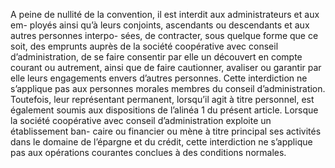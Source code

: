 A peine de nullité de la convention, il est interdit aux administrateurs et aux em- ployés ainsi qu’à leurs conjoints, ascendants ou descendants et aux autres personnes interpo- sées, de contracter, sous quelque forme que ce soit, des emprunts auprès de la société coopérative avec conseil d’administration, de se faire consentir par elle un découvert en compte courant ou autrement, ainsi que de faire cautionner, avaliser ou garantir par elle leurs engagements envers d’autres personnes.
Cette interdiction ne s’applique pas aux personnes morales membres du conseil d’administration. Toutefois, leur représentant permanent, lorsqu’il agit à titre personnel, est également soumis aux dispositions de l’alinéa 1 du présent article.
Lorsque la société coopérative avec conseil d’administration exploite un établissement ban- caire ou financier ou mène à titre principal ses activités dans le domaine de l’épargne et du crédit, cette interdiction ne s’applique pas aux opérations courantes conclues à des conditions normales.